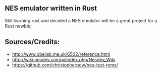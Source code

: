 ## NES emulator written in Rust
Still learning rust and decided a NES emulator will be a great project for a Rust newbie;

## Sources/Credits:
- http://www.obelisk.me.uk/6502/reference.html  
- http://wiki.nesdev.com/w/index.php/Nesdev_Wiki  
- https://github.com/christopherpow/nes-test-roms/  